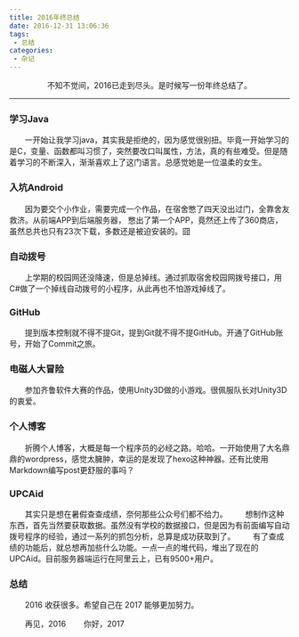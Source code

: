 ```yaml
---
title: 2016年终总结
date: 2016-12-31 13:06:36
tags:
 - 总结
categories:
 - 杂记
---
```

<div align=center>不知不觉间，2016已走到尽头。是时候写一份年终总结了。</div>

<!--more-->

---
### 学习Java
　　一开始让我学习java，其实我是拒绝的，因为感觉很别扭。毕竟一开始学习的是C，变量、函数都叫习惯了，突然要改口叫属性，方法，真的有些难受。但是随着学习的不断深入，渐渐喜欢上了这门语言。总感觉她是一位温柔的女生。
### 入坑Android
　　因为要交个小作业，需要完成一个作品，在宿舍憋了四天没出过门，全靠舍友救济。从前端APP到后端服务器， 憋出了第一个APP，竟然还上传了360商店，虽然总共也只有23次下载，多数还是被迫安装的。囧
### 自动拨号
　　上学期的校园网还没降速，但是总掉线。通过抓取宿舍校园网拨号接口，用C#做了一个掉线自动拨号的小程序，从此再也不怕游戏掉线了。
### GitHub
　　提到版本控制就不得不提Git，提到Git就不得不提GitHub。开通了GitHub账号，开始了Commit之旅。
### 电磁人大冒险
　　参加齐鲁软件大赛的作品，使用Unity3D做的小游戏。很佩服队长对Unity3D的衷爱。
### 个人博客
　　折腾个人博客，大概是每一个程序员的必经之路。哈哈。一开始使用了大名鼎鼎的wordpress，感觉太臃肿，幸运的是发现了hexo这种神器。还有比使用Markdown编写post更舒服的事吗？
### UPCAid
　　其实只是想在暑假查查成绩，奈何那些公众号们都不给力。
　　想制作这种东西，首先当然要获取数据。虽然没有学校的数据接口，但是因为有前面编写自动拨号程序的经验，通过一系列的抓包分析，总算是成功获取到了。
　　有了查成绩的功能后，就总想再加些什么功能。一点一点的堆代码，堆出了现在的UPCAid。目前服务器端运行在阿里云上，已有9500+用户。
### 总结
　　2016 收获很多。希望自己在 2017 能够更加努力。

　　再见，2016
　　你好，2017

